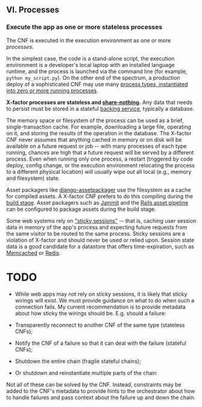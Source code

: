 ## VI. Processes
### Execute the app as one or more stateless processes

The CNF is executed in the execution environment as one or more *processes*.

In the simplest case, the code is a stand-alone script, the execution environment is a developer's local laptop with an installed language runtime, and the process is launched via the command line (for example, `python my_script.py`).  On the other end of the spectrum, a production deploy of a sophisticated CNF may use many [process types, instantiated into zero or more running processes](./concurrency).

**X-factor processes are stateless and [share-nothing](http://en.wikipedia.org/wiki/Shared_nothing_architecture).**  Any data that needs to persist must be stored in a stateful [backing service](./backing-services), typically a database.

The memory space or filesystem of the process can be used as a brief, single-transaction cache.  For example, downloading a large file, operating on it, and storing the results of the operation in the database.  The X-factor CNF never assumes that anything cached in memory or on disk will be available on a future request or job -- with many processes of each type running, chances are high that a future request will be served by a different process.  Even when running only one process, a restart (triggered by code deploy, config change, or the execution environment relocating the process to a different physical location) will usually wipe out all local (e.g., memory and filesystem) state.

Asset packagers like [django-assetpackager](http://code.google.com/p/django-assetpackager/) use the filesystem as a cache for compiled assets.  A X-factor CNF prefers to do this compiling during the [build stage](/build-release-run). Asset packagers such as [Jammit](http://documentcloud.github.com/jammit/) and the [Rails asset pipeline](http://ryanbigg.com/guides/asset_pipeline.html) can be configured to package assets during the build stage.

Some web systems rely on ["sticky sessions"](http://en.wikipedia.org/wiki/Load_balancing_%28computing%29#Persistence) -- that is, caching user session data in memory of the app's process and expecting future requests from the same visitor to be routed to the same process.  Sticky sessions are a violation of X-factor and should never be used or relied upon.  Session state data is a good candidate for a datastore that offers time-expiration, such as [Memcached](http://memcached.org/) or [Redis](http://redis.io/).

# TODO
* While web apps may not rely on sticky sessions, it is likely that sticky wirings will exist. We must provide guidance on what to do when such a connection fails. My current recommendation is to provide metadata about how sticky the wirings should be. E.g. should a failure:

* Transparently reconnect to another CNF of the same type (stateless CNFs);
* Notify the CNF of a failure so that it can deal with the failure (stateful CNFs);
* Shutdown the entire chain (fragile stateful chains);
* Or shutdown and reinstantiate multiple parts of the chain

Not all of these can be solved by the CNF. Instead, constraints may be added to the CNF's metadata to provide hints to the orchestrator about how to handle failures and pass context about the failure up and down the chain.
